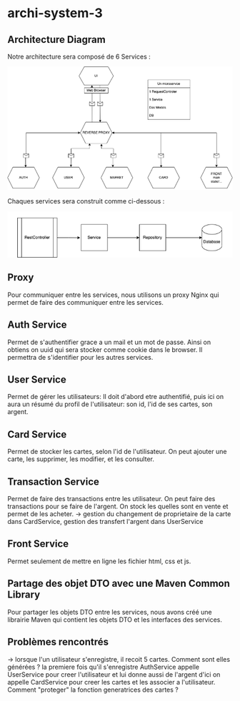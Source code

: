 # archi-system-3


## Architecture Diagram

Notre architecture sera composé de 6 Services :

![Architecture Diagram](./docs/archi.png)

Chaques services sera construit comme ci-dessous :

![Service Diagram](./docs/microService.png)

## Proxy

Pour communiquer entre les services, nous utilisons un proxy Nginx qui permet de faire des communiquer entre les services.

## Auth Service 

Permet de s'authentifier grace a un mail et un mot de passe. Ainsi on obtiens on uuid qui sera stocker comme cookie dans le browser. Il permettra de s'identifier pour les autres services.

## User Service

Permet de gérer les utilisateurs: Il doit d'abord etre authentifié, puis ici on aura un résumé du profil de l'utilisateur: son id, l'id de ses cartes, son argent.

## Card Service

Permet de stocker les cartes, selon l'id de l'utilisateur. On peut ajouter une carte, les supprimer, les modifier, et les consulter.

## Transaction Service

Permet de faire des transactions entre les utilisateur. On peut faire des transactions pour se faire de l'argent. On stock les quelles sont en vente et permet de les acheter.
-> gestion du changement de proprietaire de la carte dans CardService, gestion des transfert l'argent dans UserService

## Front Service

Permet seulement de mettre en ligne les fichier html, css et js.

## Partage des objet DTO avec une Maven Common Library

Pour partager les objets DTO entre les services, nous avons créé une librairie Maven qui contient les objets DTO et les interfaces des services.

## Problèmes rencontrés

-> lorsque l'un utilisateur s'enregistre, il recoit 5 cartes. Comment sont elles générées ? la premiere fois qu'il s'enregistre AuthService appelle UserService pour creer l'utilisateur et lui donne aussi de l'argent d'ici on appelle CardService pour creer les cartes et les associer a l'utilisateur. Comment "proteger" la fonction generatrices des cartes ?